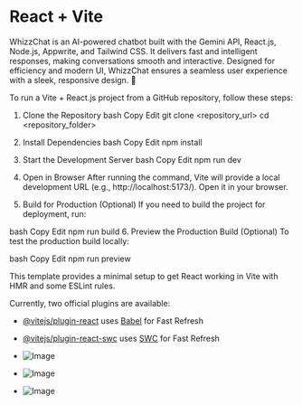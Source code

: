 # React + Vite
WhizzChat is an AI-powered chatbot built with the Gemini API, React.js, Node.js, Appwrite, and Tailwind CSS. It delivers fast and intelligent responses, making conversations smooth and interactive. Designed for efficiency and modern UI, WhizzChat ensures a seamless user experience with a sleek, responsive design. 🚀

To run a Vite + React.js project from a GitHub repository, follow these steps:
1. Clone the Repository
bash
Copy
Edit
git clone <repository_url>
cd <repository_folder>
2. Install Dependencies
bash
Copy
Edit
npm install
3. Start the Development Server
bash
Copy
Edit
npm run dev
4. Open in Browser
After running the command, Vite will provide a local development URL (e.g., http://localhost:5173/). Open it in your browser.

5. Build for Production (Optional)
If you need to build the project for deployment, run:

bash
Copy
Edit
npm run build
6. Preview the Production Build (Optional)
To test the production build locally:

bash
Copy
Edit
npm run preview


This template provides a minimal setup to get React working in Vite with HMR and some ESLint rules.

Currently, two official plugins are available:

- [@vitejs/plugin-react](https://github.com/vitejs/vite-plugin-react/blob/main/packages/plugin-react/README.md) uses [Babel](https://babeljs.io/) for Fast Refresh
- [@vitejs/plugin-react-swc](https://github.com/vitejs/vite-plugin-react-swc) uses [SWC](https://swc.rs/) for Fast Refresh


- ![Image](https://github.com/user-attachments/assets/a5b6bd3a-e0c3-4ffe-8231-52917abdc4a9)
- ![Image](https://github.com/user-attachments/assets/d22b6919-56e1-431a-af02-eca04157ab48)
- ![Image](https://github.com/user-attachments/assets/5f1b4dc9-44d3-4c4c-8e6e-f7da023b9078)

